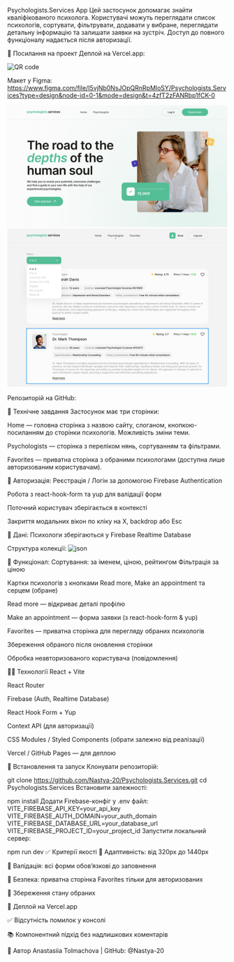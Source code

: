 Psychologists.Services App
Цей застосунок допомагає знайти кваліфікованого психолога.
 Користувачі можуть переглядати список психологів, сортувати, фільтрувати, додавати у вибране, 
 переглядати детальну інформацію та залишати заявки на зустріч. 
 Доступ до повного функціоналу надається після авторизації.

🔗 Посилання на проект
Деплой на Vercel.app: 

![QR code]()

Макет у Figma: https://www.figma.com/file/I5vjNb0NsJOpQRnRpMloSY/Psychologists.Services?type=design&node-id=0-1&mode=design&t=4zfT2zFANRbp1fCK-0

![Головна сторінка](./assets/image.png)
![Сторінка з психологами](./assets/image1.png)

Репозиторій на GitHub: 

📌 Технічне завдання
Застосунок має три сторінки:

Home — головна сторінка з назвою сайту, слоганом, кнопкою-посиланням до сторінки психологів. Можливість зміни теми.

Psychologists — сторінка з переліком нянь, сортуванням та фільтрами.

Favorites — приватна сторінка з обраними психологами (доступна лише авторизованим користувачам).

🔐 Авторизація:
Реєстрація / Логін за допомогою Firebase Authentication

Робота з react-hook-form та yup для валідації форм

Поточний користувач зберігається в контексті

Закриття модальних вікон по кліку на Х, backdrop або Esc

💾 Дані:
Психологи зберігаються у Firebase Realtime Database

Структура колекції:
![json](./assets/image-2.png)

📄 Функціонал:
Сортування: за іменем, ціною, рейтингом
Фільтрація за ціною

Картки психологів з кнопками Read more, Make an appointment та серцем (обране)

Read more — відкриває деталі профілю

Make an appointment — форма заявки (з react-hook-form & yup)

Favorites — приватна сторінка для перегляду обраних психологів

Збереження обраного після оновлення сторінки

Обробка неавторизованого користувача (повідомлення)

🧑‍💻 Технології
React + Vite

React Router

Firebase (Auth, Realtime Database)

React Hook Form + Yup

Context API (для авторизації)

CSS Modules / Styled Components  (обрати залежно від реалізації)

Vercel / GitHub Pages — для деплою

🧰 Встановлення та запуск
Клонувати репозиторій:

git clone https://github.com/Nastya-20/Psychologists.Services.git
cd Psychologists.Services
Встановити залежності:

npm install
Додати Firebase-конфіг у .env файл:
VITE_FIREBASE_API_KEY=your_api_key
VITE_FIREBASE_AUTH_DOMAIN=your_auth_domain
VITE_FIREBASE_DATABASE_URL=your_database_url
VITE_FIREBASE_PROJECT_ID=your_project_id
Запустити локальний сервер:

npm run dev
✅ Критерії якості
📱 Адаптивність: від 320px до 1440px

🧠 Валідація: всі форми обов’язкові до заповнення

🔐 Безпека: приватна сторінка Favorites тільки для авторизованих

🔄 Збереження стану обраних

🚀 Деплой на Vercel.app

✅ Відсутність помилок у консолі

📚 Компонентний підхід без надлишкових коментарів

🧠 Автор
Anastasiia Tolmachova | GitHub: @Nastya-20

